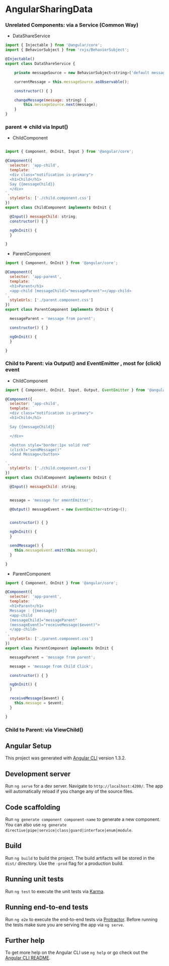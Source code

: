 # AngularSharingData

### Unrelated Components: via a Service (Common Way)

- DataShareService

```javascript
import { Injectable } from '@angular/core';
import { BehaviorSubject } from 'rxjs/BehaviorSubject';

@Injectable()
export class DataShareService {

    private messageSource = new BehaviorSubject<string>('default message');

    currentMessage = this.messageSource.asObservable();

    constructor() { }

    changeMessage(message: string) {
        this.messageSource.next(message);
    }
}

```

### parent => child via Input()

- ChildComponent

```javascript

import { Component, OnInit, Input } from '@angular/core';

@Component({
  selector: 'app-child',
  template: `
  <div class="notification is-primary">
  <h1>Child</h1>
  Say {{messageChild}}
  </div>
`,
  styleUrls: ['./child.component.css']
})
export class ChildComponent implements OnInit {

  @Input() messageChild: string;
  constructor() { }

  ngOnInit() {
  }

}


```
- ParentComponent

```javascript
import { Component, OnInit } from '@angular/core';

@Component({
  selector: 'app-parent',
  template: `
  <h1>Parent</h1>
  <app-child [messageChild]="messageParent"></app-child>
`,
  styleUrls: ['./parent.component.css']
})
export class ParentComponent implements OnInit {

  messageParent = 'message from parent';

  constructor() { }

  ngOnInit() {
  }

}

```
### Child to Parent: via Output() and EventEmitter , most for (click) event

- ChildComponent
```javascript
import { Component, OnInit, Input, Output, EventEmitter } from '@angular/core';

@Component({
  selector: 'app-child',
  template: `
  <div class="notification is-primary">
  <h1>Child</h1>

  Say {{messageChild}}

  </div>

  <button style="border:1px solid red"
  (click)="sendMessage()"
  >Send Message</button>

`,
  styleUrls: ['./child.component.css']
})
export class ChildComponent implements OnInit {

  @Input() messageChild: string;


  message = 'message for ementEmitter';

  @Output() messageEvent = new EventEmitter<string>();


  constructor() { }

  ngOnInit() {
  }

  sendMessage() {
    this.messageEvent.emit(this.message);
  }

}
```
- ParentComponent
```javascript
import { Component, OnInit } from '@angular/core';

@Component({
  selector: 'app-parent',
  template: `
  <h1>Parent</h1>
  Message : {{message}}
  <app-child
  [messageChild]="messageParent"
  (messageEvent)="receiveMessage($event)">
  </app-child>
`,
  styleUrls: ['./parent.component.css']
})
export class ParentComponent implements OnInit {

  messageParent = 'message from parent';

  message = 'message from Child Click';

  constructor() { }

  ngOnInit() {
  }

  receiveMessage($event) {
    this.message = $event;
  }

}

```



### Child to Parent: via ViewChild()




## Angular Setup
This project was generated with [Angular CLI](https://github.com/angular/angular-cli) version 1.3.2.

## Development server

Run `ng serve` for a dev server. Navigate to `http://localhost:4200/`. The app will automatically reload if you change any of the source files.

## Code scaffolding

Run `ng generate component component-name` to generate a new component. You can also use `ng generate directive|pipe|service|class|guard|interface|enum|module`.

## Build

Run `ng build` to build the project. The build artifacts will be stored in the `dist/` directory. Use the `-prod` flag for a production build.

## Running unit tests

Run `ng test` to execute the unit tests via [Karma](https://karma-runner.github.io).

## Running end-to-end tests

Run `ng e2e` to execute the end-to-end tests via [Protractor](http://www.protractortest.org/).
Before running the tests make sure you are serving the app via `ng serve`.

## Further help

To get more help on the Angular CLI use `ng help` or go check out the [Angular CLI README](https://github.com/angular/angular-cli/blob/master/README.md).
